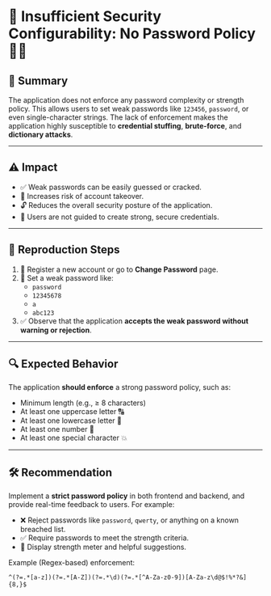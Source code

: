 # 🔐 Insufficient Security Configurability: No Password Policy 🚫🔑

## 🧠 Summary

The application does not enforce any password complexity or strength policy. This allows users to set weak passwords like `123456`, `password`, or even single-character strings. The lack of enforcement makes the application highly susceptible to **credential stuffing**, **brute-force**, and **dictionary attacks**.

---

## ⚠️ Impact

- ✅ Weak passwords can be easily guessed or cracked.
- 🚨 Increases risk of account takeover.
- 🔓 Reduces the overall security posture of the application.
- 👥 Users are not guided to create strong, secure credentials.

---

## 🧪 Reproduction Steps

1. 🔐 Register a new account or go to **Change Password** page.
2. 🧾 Set a weak password like:
   - `password`
   - `12345678`
   - `a`
   - `abc123`
3. ✅ Observe that the application **accepts the weak password without warning or rejection**.

---

## 🔍 Expected Behavior

The application **should enforce** a strong password policy, such as:

- Minimum length (e.g., ≥ 8 characters)
- At least one uppercase letter 🔠
- At least one lowercase letter 🔡
- At least one number 🔢
- At least one special character 💥

---

## 🛠️ Recommendation

Implement a **strict password policy** in both frontend and backend, and provide real-time feedback to users. For example:

- ❌ Reject passwords like `password`, `qwerty`, or anything on a known breached list.
- ✅ Require passwords to meet the strength criteria.
- 💬 Display strength meter and helpful suggestions.

Example (Regex-based) enforcement:

```regex
^(?=.*[a-z])(?=.*[A-Z])(?=.*\d)(?=.*[^A-Za-z0-9])[A-Za-z\d@$!%*?&]{8,}$
